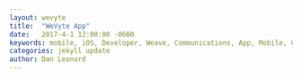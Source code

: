 ```yaml
---
layout: wevyte
title:  "WeVyte App"
date:   2017-4-1 12:00:00 -0600
keywords: mobile, iOS, Developer, Weave, Communications, App, Mobile, Group message, Cross platform, android, Group Chat, events, planning
categories: jekyll update
author: Dan Leonard
---
```

